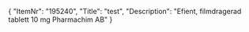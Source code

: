 {
  "ItemNr": "195240",
  "Title": "test",
  "Description": "Efient, filmdragerad tablett 10 mg Pharmachim AB"
}